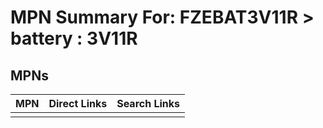 



# MPN Summary For: FZEBAT3V11R > battery : 3V11R

## MPNs
  

|MPN|Direct Links|Search Links|
| :--- | :--- | :--- |
||||
